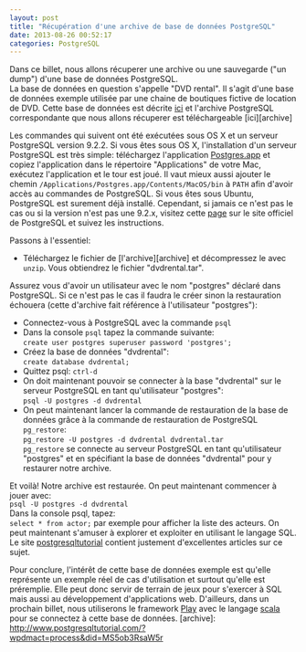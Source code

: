 ```yaml
---
layout: post
title: "Récupération d'une archive de base de données PostgreSQL"
date: 2013-08-26 00:52:17
categories: PostgreSQL
---
```


Dans ce billet, nous allons récuperer une archive ou une sauvegarde ("un dump")
d'une base de données PostgreSQL.  
La base de données en question s'appelle "DVD rental". Il s'agit d'une base 
de données exemple utilisée par une chaine de boutiques fictive de location de 
DVD. Cette base de données est décrite 
[ici](http://www.postgresqltutorial.com/postgresql-sample-database/)
et l'archive PostgreSQL correspondante que nous allons récuperer est 
téléchargeable 
[ici][archive]

Les commandes qui suivent ont été exécutées sous OS X et un serveur 
PostgreSQL version 9.2.2. Si vous êtes sous OS X, l'installation d'un serveur
PostgreSQL est très simple: téléchargez l'application 
[Postgres.app](http://postgresapp.com/) et copiez l'application dans 
le répertoire "Applications" de votre Mac, exécutez l'application et le tour
est joué. Il vaut mieux aussi ajouter le chemin 
`/Applications/Postgres.app/Contents/MacOS/bin` à `PATH` afin d'avoir 
accès au commandes de PostgreSQL.
Si vous êtes sous Ubuntu, PostgreSQL est surement déjà installé.
Cependant, si jamais ce n'est pas le cas ou si la version n'est pas une 9.2.x,
visitez cette [page](http://www.postgresql.org/download/linux/ubuntu/) sur 
le site officiel de PostgreSQL et suivez les instructions.

Passons à l'essentiel:

+ Téléchargez le fichier de [l'archive][archive] et décompressez le avec `unzip`.
Vous obtiendrez le fichier "dvdrental.tar".

Assurez vous d'avoir un utilisateur avec le nom "postgres" déclaré dans PostgreSQL.
Si ce n'est pas le cas il faudra le créer sinon la restauration échouera 
(cette d'archive fait référence à l'utilisateur "postgres"):

+ Connectez-vous à PostgreSQL avec la commande `psql`
+ Dans la console `psql` tapez la commande suivante:  
`create user postgres superuser password 'postgres';`
+ Créez la base de données "dvdrental":  
`create database dvdrental;`
+ Quittez psql: `ctrl-d`
+ On doit  maintenant  pouvoir se connecter à la base "dvdrental" sur le 
serveur PostgreSQL en tant qu'utilisateur "postgres":  
`psql -U postgres -d dvdrental`
+ On peut maintenant lancer la commande de restauration de la base de données 
grâce à la commande de restauration de PostgreSQL `pg_restore`:  
`pg_restore -U postgres -d dvdrental dvdrental.tar`  
`pg_restore` se connecte au serveur PostgreSQL en tant qu'utilisateur "postgres"
et en spécifiant la base de données "dvdrental" pour y restaurer notre archive.

Et voilà! Notre archive est restaurée. On peut maintenant commencer à jouer 
avec:  
`psql -U postgres -d dvdrental`  
Dans la console psql, tapez:  
`select * from actor;` par exemple pour afficher la liste des acteurs.
On peut maintenant s'amuser à explorer et exploiter en utilisant le langage SQL.
Le site [postgresqltutorial](http://www.postgresqltutorial.com/) contient justement 
d'excellentes articles sur ce sujet.

Pour conclure, l'intérêt de cette base de données exemple est qu'elle 
représente un exemple réel de cas d'utilisation et surtout qu'elle est préremplie.
Elle peut donc servir
de terrain de jeux pour s'exercer à SQL mais aussi au développement d'applications 
web. D'ailleurs, dans un prochain billet, nous utiliserons le framework 
[Play](http://www.playframework.com) avec le langage [scala](http://www.scala-lang.org/) 
pour se connectez à cette base de données.
[archive]: http://www.postgresqltutorial.com/?wpdmact=process&did=MS5ob3RsaW5r


